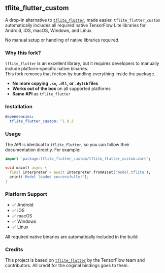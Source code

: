 ## tflite_flutter_custom

A drop-in alternative to [`tflite_flutter`](https://pub.dev/packages/tflite_flutter), made easier. `tflite_flutter_custom` automatically includes all required native TensorFlow Lite libraries for Android, iOS, macOS, Windows, and Linux.  

No manual setup or handling of native libraries required.

### Why this fork?

`tflite_flutter` is an excellent library, but it requires developers to manually include platform-specific native binaries.  
This fork removes that friction by bundling everything inside the package.  

* **No more copying `.so`, `.dll`, or `.dylib` files**  
* **Works out of the box** on all supported platforms  
* **Same API** as `tflite_flutter`

### Installation

```yaml
dependencies:
  tflite_flutter_custom: ^1.0.2
````

### Usage

The API is identical to `tflite_flutter`, so you can follow their documentation directly.
For example:

```dart
import 'package:tflite_flutter_custom/tflite_flutter_custom.dart';

void main() async {
  final interpreter = await Interpreter.fromAsset('model.tflite');
  print('Model loaded successfully!');
}
```

### Platform Support

* ✅ Android
* ✅ iOS
* ✅ macOS
* ✅ Windows
* ✅ Linux

All required native binaries are automatically included in the build.

### Credits

This project is based on [`tflite_flutter`](https://pub.dev/packages/tflite_flutter) by the TensorFlow team and contributors.
All credit for the original bindings goes to them.
